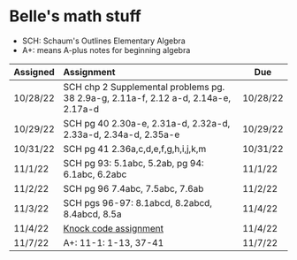 # Belle's math stuff

* SCH: Schaum's Outlines Elementary Algebra
* A+: means A-plus notes for beginning algebra

| Assigned | Assignment | Due
|------|:-----------|------|
|10/28/22 | SCH  chp 2 Supplemental problems pg. 38 2.9a-g, 2.11a-f, 2.12 a-d, 2.14a-e, 2.17a-d | 10/28/22
|10/29/22 | SCH pg 40 2.30a-e, 2.31a-d, 2.32a-d, 2.33a-d, 2.34a-d, 2.35a-e | 10/29/22
|10/31/22 | SCH pg 41 2.36a,c,d,e,f,g,h,i,j,k,m | 10/31/22
|11/1/22 | SCH pg 93: 5.1abc, 5.2ab, pg 94: 6.1abc, 6.2abc | 11/1/22 
|11/2/22 | SCH pg 96 7.4abc, 7.5abc, 7.6ab | 11/2/22
|11/3/22 | SCH pgs 96-97: 8.1abcd, 8.2abcd, 8.4abcd, 8.5a | 11/4/22
|11/4/22 | [Knock code assignment](https://docs.google.com/document/d/1U06XcsFspu8KAN_23WcwOCW-9xS24IluFGwGOy32qQg/edit?usp=sharing)| 11/4/22
|11/7/22 | A+: 11-1: 1-13, 37-41 | 11/7/22
